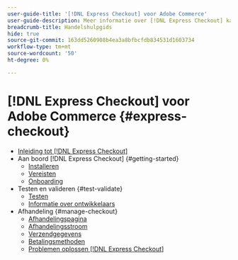 ```yaml
---
user-guide-title: '[!DNL Express Checkout] voor Adobe Commerce'
user-guide-description: Meer informatie over [!DNL Express Checkout] kan ten goede komen aan uw Adobe Commerce-exemplaar en hoe u de extensie met succes aan boord kunt nemen en kunt instellen.
breadcrumb-title: Handelshulpgids
hide: true
source-git-commit: 163dd5260908b4ea3a8bfbcfdb834531d1603734
workflow-type: tm+mt
source-wordcount: '50'
ht-degree: 0%

---
```



# [!DNL Express Checkout] voor Adobe Commerce {#express-checkout}

- [Inleiding tot [!DNL Express Checkout]](overview.md)
- Aan boord [!DNL Express Checkout] {#getting-started}
   - [Installeren](install.md)
   - [Vereisten](prerequisites.md)
   - [Onboarding](onboarding.md)
- Testen en valideren {#test-validate}
   - [Testen](testing.md)
   - [Informatie over ontwikkelaars](developer.md)
- Afhandeling {#manage-checkout}
   - [Afhandelingspagina](checkout-page.md)
   - [Afhandelingsstroom](checkout-flow.md)
   - [Verzendgegevens](shipping-details.md)
   - [Betalingsmethoden](payment-methods.md)
   - [Problemen oplossen [!DNL Express Checkout]](troubleshooting.md)
